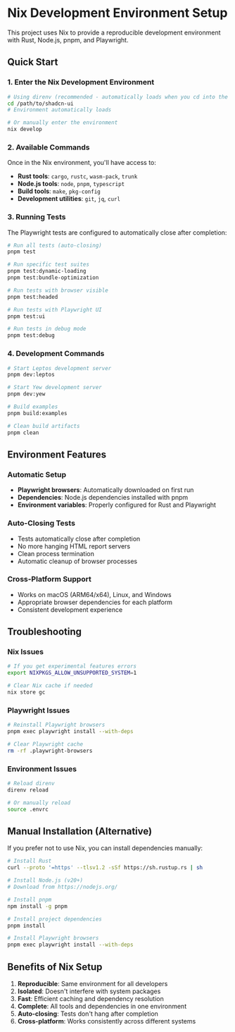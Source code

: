 # Nix Development Environment Setup

This project uses Nix to provide a reproducible development environment with Rust, Node.js, pnpm, and Playwright.

## Quick Start

### 1. Enter the Nix Development Environment

```bash
# Using direnv (recommended - automatically loads when you cd into the project)
cd /path/to/shadcn-ui
# Environment automatically loads

# Or manually enter the environment
nix develop
```

### 2. Available Commands

Once in the Nix environment, you'll have access to:

- **Rust tools**: `cargo`, `rustc`, `wasm-pack`, `trunk`
- **Node.js tools**: `node`, `pnpm`, `typescript`
- **Build tools**: `make`, `pkg-config`
- **Development utilities**: `git`, `jq`, `curl`

### 3. Running Tests

The Playwright tests are configured to automatically close after completion:

```bash
# Run all tests (auto-closing)
pnpm test

# Run specific test suites
pnpm test:dynamic-loading
pnpm test:bundle-optimization

# Run tests with browser visible
pnpm test:headed

# Run tests with Playwright UI
pnpm test:ui

# Run tests in debug mode
pnpm test:debug
```

### 4. Development Commands

```bash
# Start Leptos development server
pnpm dev:leptos

# Start Yew development server
pnpm dev:yew

# Build examples
pnpm build:examples

# Clean build artifacts
pnpm clean
```

## Environment Features

### Automatic Setup
- **Playwright browsers**: Automatically downloaded on first run
- **Dependencies**: Node.js dependencies installed with pnpm
- **Environment variables**: Properly configured for Rust and Playwright

### Auto-Closing Tests
- Tests automatically close after completion
- No more hanging HTML report servers
- Clean process termination
- Automatic cleanup of browser processes

### Cross-Platform Support
- Works on macOS (ARM64/x64), Linux, and Windows
- Appropriate browser dependencies for each platform
- Consistent development experience

## Troubleshooting

### Nix Issues
```bash
# If you get experimental features errors
export NIXPKGS_ALLOW_UNSUPPORTED_SYSTEM=1

# Clear Nix cache if needed
nix store gc
```

### Playwright Issues
```bash
# Reinstall Playwright browsers
pnpm exec playwright install --with-deps

# Clear Playwright cache
rm -rf .playwright-browsers
```

### Environment Issues
```bash
# Reload direnv
direnv reload

# Or manually reload
source .envrc
```

## Manual Installation (Alternative)

If you prefer not to use Nix, you can install dependencies manually:

```bash
# Install Rust
curl --proto '=https' --tlsv1.2 -sSf https://sh.rustup.rs | sh

# Install Node.js (v20+)
# Download from https://nodejs.org/

# Install pnpm
npm install -g pnpm

# Install project dependencies
pnpm install

# Install Playwright browsers
pnpm exec playwright install --with-deps
```

## Benefits of Nix Setup

1. **Reproducible**: Same environment for all developers
2. **Isolated**: Doesn't interfere with system packages
3. **Fast**: Efficient caching and dependency resolution
4. **Complete**: All tools and dependencies in one environment
5. **Auto-closing**: Tests don't hang after completion
6. **Cross-platform**: Works consistently across different systems
